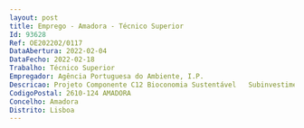 ```yaml
--- 
layout: post
title: Emprego - Amadora - Técnico Superior
Id: 93628
Ref: OE202202/0117
DataAbertura: 2022-02-04
DataFecho: 2022-02-18
Trabalho: Técnico Superior
Empregador: Agência Portuguesa do Ambiente, I.P.
Descricao: Projeto Componente C12 Bioconomia Sustentável   Subinvestimento projetos integrados (têxtil, calçado e resina natural) do Plano de Recuperação e Resiliência
CodigoPostal: 2610-124 AMADORA
Concelho: Amadora
Distrito: Lisboa
--- 
```

